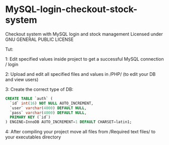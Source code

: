 # MySQL-login-checkout-stock-system
Checkout system with MySQL login and stock management
Licensed under GNU GENERAL PUBLIC LICENSE

Tut:

1: Edit specified values inside project to get a successful MySQL connection / login

2: Upload and edit all specified files and values in /PHP/ (to edit your DB and view users)

3: Create the correct type of DB:
```sql
CREATE TABLE `auth` (
  `id` int(16) NOT NULL AUTO_INCREMENT,
  `user` varchar(4000) DEFAULT NULL,
  `pass` varchar(4000) DEFAULT NULL,
  PRIMARY KEY (`id`)
) ENGINE=InnoDB AUTO_INCREMENT=1 DEFAULT CHARSET=latin1;
```
4: After compiling your project move all files from /Required text files/ to your executables directory 